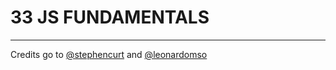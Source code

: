 # 33 JS FUNDAMENTALS
---
Credits go to [@stephencurt](https://medium.com/@stephenthecurt/33-fundamentals-every-javascript-developer-should-know-13dd720a90d1) and [@leonardomso](https://github.com/leonardomso/33-js-concepts)
